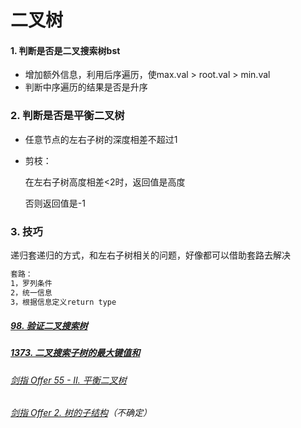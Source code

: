 # 二叉树

#### 1. 判断是否是二叉搜索树bst

- 增加额外信息，利用后序遍历，使max.val > root.val > min.val
- 判断中序遍历的结果是否是升序

### 2. 判断是否是平衡二叉树

- 任意节点的左右子树的深度相差不超过1

- 剪枝：

  在左右子树高度相差<2时，返回值是高度

  否则返回值是-1

### 3. 技巧

递归套递归的方式，和左右子树相关的问题，好像都可以借助套路去解决

```tex
套路：
1，罗列条件
2，统一信息
3，根据信息定义return type
```

##### [98. 验证二叉搜索树](https://leetcode-cn.com/problems/validate-binary-search-tree/)

##### [1373. 二叉搜索子树的最大键值和](https://leetcode-cn.com/problems/maximum-sum-bst-in-binary-tree/)

###### [剑指 Offer 55 - II. 平衡二叉树](https://leetcode-cn.com/problems/ping-heng-er-cha-shu-lcof/)

###### [剑指 Offer 2. 树的子结构](https://leetcode-cn.com/problems/shu-de-zi-jie-gou-lcof/)（不确定）



